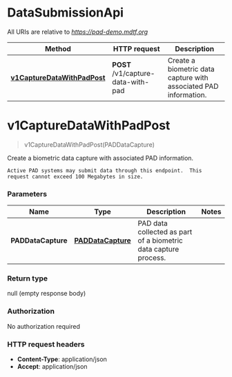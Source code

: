 # DataSubmissionApi

All URIs are relative to *https://pad-demo.mdtf.org*

| Method | HTTP request | Description |
|------------- | ------------- | -------------|
| [**v1CaptureDataWithPadPost**](DataSubmissionApi.md#v1CaptureDataWithPadPost) | **POST** /v1/capture-data-with-pad | Create a biometric data capture with associated PAD information. |


<a name="v1CaptureDataWithPadPost"></a>
# **v1CaptureDataWithPadPost**
> v1CaptureDataWithPadPost(PADDataCapture)

Create a biometric data capture with associated PAD information.

    Active PAD systems may submit data through this endpoint.  This request cannot exceed 100 Megabytes in size. 

### Parameters

|Name | Type | Description  | Notes |
|------------- | ------------- | ------------- | -------------|
| **PADDataCapture** | [**PADDataCapture**](../Models/PADDataCapture.md)| PAD data collected as part of a biometric data capture process. | |

### Return type

null (empty response body)

### Authorization

No authorization required

### HTTP request headers

- **Content-Type**: application/json
- **Accept**: application/json

